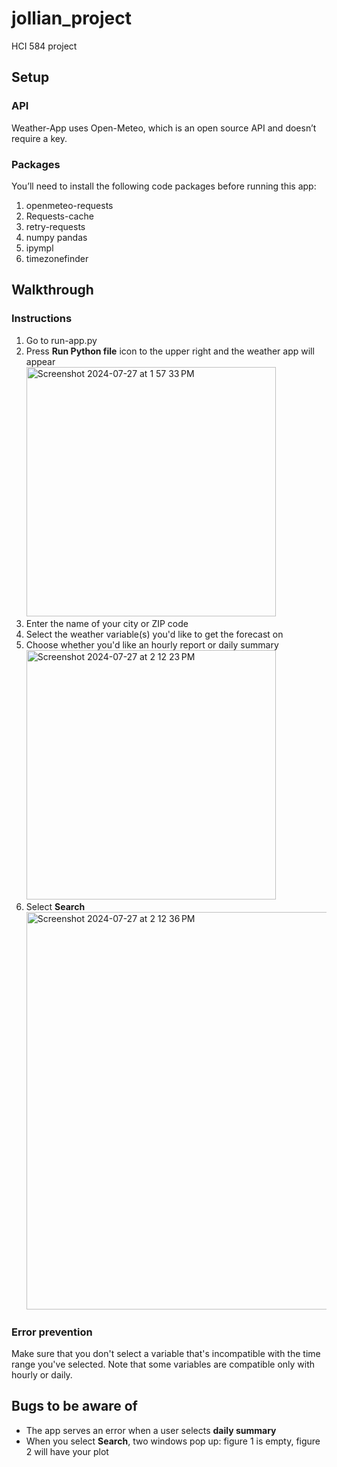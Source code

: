 # jollian_project
HCI 584 project

## Setup ##

### API ###
Weather-App uses Open-Meteo, which is an open source API and doesn’t require a key.

### Packages ###
You’ll need to install the following code packages before running this app:
1. openmeteo-requests
2. Requests-cache 
3. retry-requests 
4. numpy pandas
5. ipympl
6. timezonefinder

## Walkthrough ##

### Instructions ###
1. Go to run-app.py
2. Press **Run Python file** icon to the upper right and the weather app will appear
<br><img width="399" alt="Screenshot 2024-07-27 at 1 57 33 PM" src="https://github.com/user-attachments/assets/bbb50f76-3ead-4a48-8d4d-25932f303b0b"> <br>
3. Enter the name of your city or ZIP code
4. Select the weather variable(s) you'd like to get the forecast on
5. Choose whether you'd like an hourly report or daily summary
<br><img width="399" alt="Screenshot 2024-07-27 at 2 12 23 PM" src="https://github.com/user-attachments/assets/8bfde770-5e13-4dd8-889c-478eca93ffc5"><br>
6. Select **Search**
<br> <img width="636" alt="Screenshot 2024-07-27 at 2 12 36 PM" src="https://github.com/user-attachments/assets/09170b2b-5517-4ebb-9f61-013e1dc20f75"><br>
   
 ### Error prevention ###
Make sure that you don't select a variable that's incompatible with the time range you've selected. Note that some variables are compatible only with hourly or daily.

## Bugs to be aware of ##
- The app serves an error when a user selects **daily summary**
- When you select **Search**, two windows pop up: figure 1 is empty, figure 2 will have your plot
